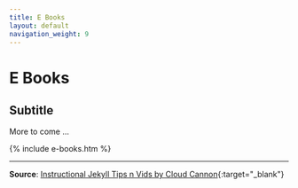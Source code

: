 ```yaml
---
title: E Books
layout: default
navigation_weight: 9
---
```

# E Books

## Subtitle

More to come ...

{% include e-books.htm %}

***

**Source**: [Instructional Jekyll Tips n Vids by Cloud Cannon](https://learn.cloudcannon.com/){:target="_blank"}